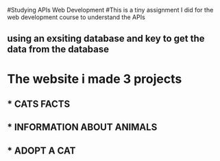 #Studying APIs Web Development
#This is a tiny assignment I did for the web development course to understand the APIs 
## using an exsiting database and key to get the data from the database 

# The website i made 3 projects
## * CATS FACTS 
## * INFORMATION ABOUT ANIMALS
## * ADOPT A CAT 

